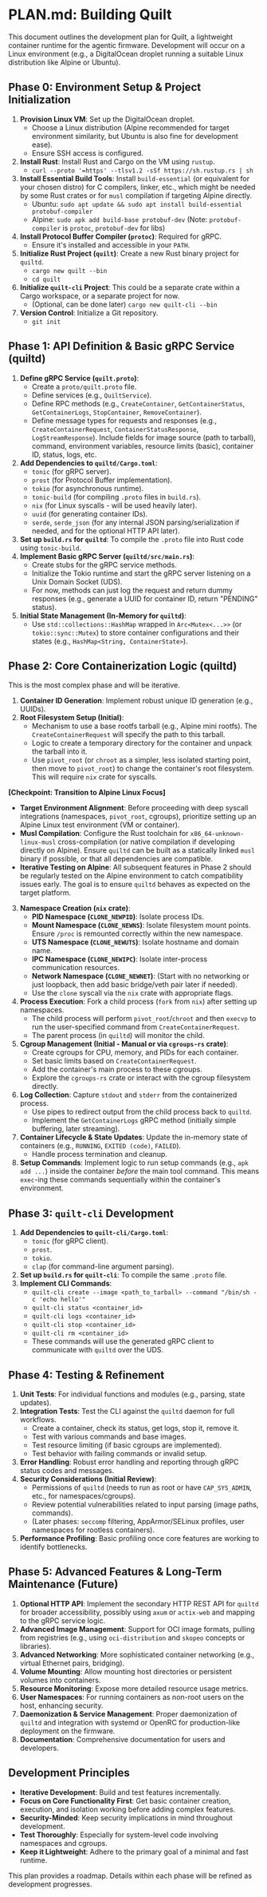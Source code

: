 # PLAN.md: Building Quilt

This document outlines the development plan for Quilt, a lightweight container runtime for the agentic firmware. Development will occur on a Linux environment (e.g., a DigitalOcean droplet running a suitable Linux distribution like Alpine or Ubuntu).

## Phase 0: Environment Setup & Project Initialization

1.  **Provision Linux VM**: Set up the DigitalOcean droplet.
    *   Choose a Linux distribution (Alpine recommended for target environment similarity, but Ubuntu is also fine for development ease).
    *   Ensure SSH access is configured.
2.  **Install Rust**: Install Rust and Cargo on the VM using `rustup`.
    *   `curl --proto '=https' --tlsv1.2 -sSf https://sh.rustup.rs | sh`
3.  **Install Essential Build Tools**: Install `build-essential` (or equivalent for your chosen distro) for C compilers, linker, etc., which might be needed by some Rust crates or for `musl` compilation if targeting Alpine directly.
    *   Ubuntu: `sudo apt update && sudo apt install build-essential protobuf-compiler`
    *   Alpine: `sudo apk add build-base protobuf-dev` (Note: `protobuf-compiler` is `protoc`, `protobuf-dev` for libs)
4.  **Install Protocol Buffer Compiler (`protoc`)**: Required for gRPC.
    *   Ensure it's installed and accessible in your `PATH`.
5.  **Initialize Rust Project (`quilt`)**: Create a new Rust binary project for `quiltd`.
    *   `cargo new quilt --bin`
    *   `cd quilt`
6.  **Initialize `quilt-cli` Project**: This could be a separate crate within a Cargo workspace, or a separate project for now.
    *   (Optional, can be done later) `cargo new quilt-cli --bin`
7.  **Version Control**: Initialize a Git repository.
    *   `git init`

## Phase 1: API Definition & Basic gRPC Service (quiltd)

1.  **Define gRPC Service (`quilt.proto`)**:
    *   Create a `proto/quilt.proto` file.
    *   Define services (e.g., `QuiltService`).
    *   Define RPC methods (e.g., `CreateContainer`, `GetContainerStatus`, `GetContainerLogs`, `StopContainer`, `RemoveContainer`).
    *   Define message types for requests and responses (e.g., `CreateContainerRequest`, `ContainerStatusResponse`, `LogStreamResponse`). Include fields for image source (path to tarball), command, environment variables, resource limits (basic), container ID, status, logs, etc.
2.  **Add Dependencies to `quiltd/Cargo.toml`**:
    *   `tonic` (for gRPC server).
    *   `prost` (for Protocol Buffer implementation).
    *   `tokio` (for asynchronous runtime).
    *   `tonic-build` (for compiling `.proto` files in `build.rs`).
    *   `nix` (for Linux syscalls - will be used heavily later).
    *   `uuid` (for generating container IDs).
    *   `serde`, `serde_json` (for any internal JSON parsing/serialization if needed, and for the optional HTTP API later).
3.  **Set up `build.rs` for `quiltd`**: To compile the `.proto` file into Rust code using `tonic-build`.
4.  **Implement Basic gRPC Server (`quiltd/src/main.rs`)**:
    *   Create stubs for the gRPC service methods.
    *   Initialize the Tokio runtime and start the gRPC server listening on a Unix Domain Socket (UDS).
    *   For now, methods can just log the request and return dummy responses (e.g., generate a UUID for container ID, return "PENDING" status).
5.  **Initial State Management (In-Memory for `quiltd`)**:
    *   Use `std::collections::HashMap` wrapped in `Arc<Mutex<...>>` (or `tokio::sync::Mutex`) to store container configurations and their states (e.g., `HashMap<String, ContainerState>`).

## Phase 2: Core Containerization Logic (quiltd)

This is the most complex phase and will be iterative.

1.  **Container ID Generation**: Implement robust unique ID generation (e.g., UUIDs).
2.  **Root Filesystem Setup (Initial)**:
    *   Mechanism to use a base rootfs tarball (e.g., Alpine mini rootfs). The `CreateContainerRequest` will specify the path to this tarball.
    *   Logic to create a temporary directory for the container and unpack the tarball into it.
    *   Use `pivot_root` (or `chroot` as a simpler, less isolated starting point, then move to `pivot_root`) to change the container's root filesystem. This will require `nix` crate for syscalls.

**\[Checkpoint: Transition to Alpine Linux Focus]**

*   **Target Environment Alignment**: Before proceeding with deep syscall integrations (namespaces, `pivot_root`, cgroups), prioritize setting up an Alpine Linux test environment (VM or container).
*   **Musl Compilation**: Configure the Rust toolchain for `x86_64-unknown-linux-musl` cross-compilation (or native compilation if developing directly on Alpine). Ensure `quiltd` can be built as a statically linked `musl` binary if possible, or that all dependencies are compatible.
*   **Iterative Testing on Alpine**: All subsequent features in Phase 2 should be regularly tested on the Alpine environment to catch compatibility issues early. The goal is to ensure `quiltd` behaves as expected on the target platform.

3.  **Namespace Creation (`nix` crate)**:
    *   **PID Namespace (`CLONE_NEWPID`)**: Isolate process IDs.
    *   **Mount Namespace (`CLONE_NEWNS`)**: Isolate filesystem mount points. Ensure `/proc` is remounted correctly within the new namespace.
    *   **UTS Namespace (`CLONE_NEWUTS`)**: Isolate hostname and domain name.
    *   **IPC Namespace (`CLONE_NEWIPC`)**: Isolate inter-process communication resources.
    *   **Network Namespace (`CLONE_NEWNET`)**: (Start with no networking or just loopback, then add basic bridge/veth pair later if needed).
    *   Use the `clone` syscall via the `nix` crate with appropriate flags.
4.  **Process Execution**: Fork a child process (`fork` from `nix`) after setting up namespaces.
    *   The child process will perform `pivot_root`/`chroot` and then `execvp` to run the user-specified command from `CreateContainerRequest`.
    *   The parent process (in `quiltd`) will monitor the child.
5.  **Cgroup Management (Initial - Manual or via `cgroups-rs` crate)**:
    *   Create cgroups for CPU, memory, and PIDs for each container.
    *   Set basic limits based on `CreateContainerRequest`.
    *   Add the container's main process to these cgroups.
    *   Explore the `cgroups-rs` crate or interact with the cgroup filesystem directly.
6.  **Log Collection**: Capture `stdout` and `stderr` from the containerized process.
    *   Use pipes to redirect output from the child process back to `quiltd`.
    *   Implement the `GetContainerLogs` gRPC method (initially simple buffering, later streaming).
7.  **Container Lifecycle & State Updates**: Update the in-memory state of containers (e.g., `RUNNING`, `EXITED (code)`, `FAILED`).
    *   Handle process termination and cleanup.
8.  **Setup Commands**: Implement logic to run setup commands (e.g., `apk add ...`) inside the container *before* the main tool command. This means `exec`-ing these commands sequentially within the container's environment.

## Phase 3: `quilt-cli` Development

1.  **Add Dependencies to `quilt-cli/Cargo.toml`**:
    *   `tonic` (for gRPC client).
    *   `prost`.
    *   `tokio`.
    *   `clap` (for command-line argument parsing).
2.  **Set up `build.rs` for `quilt-cli`**: To compile the same `.proto` file.
3.  **Implement CLI Commands**:
    *   `quilt-cli create --image <path_to_tarball> --command "/bin/sh -c 'echo hello'"`
    *   `quilt-cli status <container_id>`
    *   `quilt-cli logs <container_id>`
    *   `quilt-cli stop <container_id>`
    *   `quilt-cli rm <container_id>`
    *   These commands will use the generated gRPC client to communicate with `quiltd` over the UDS.

## Phase 4: Testing & Refinement

1.  **Unit Tests**: For individual functions and modules (e.g., parsing, state updates).
2.  **Integration Tests**: Test the CLI against the `quiltd` daemon for full workflows.
    *   Create a container, check its status, get logs, stop it, remove it.
    *   Test with various commands and base images.
    *   Test resource limiting (if basic cgroups are implemented).
    *   Test behavior with failing commands or invalid setup.
3.  **Error Handling**: Robust error handling and reporting through gRPC status codes and messages.
4.  **Security Considerations (Initial Review)**:
    *   Permissions of `quiltd` (needs to run as root or have `CAP_SYS_ADMIN`, etc., for namespaces/cgroups).
    *   Review potential vulnerabilities related to input parsing (image paths, commands).
    *   (Later phases: `seccomp` filtering, AppArmor/SELinux profiles, user namespaces for rootless containers).
5.  **Performance Profiling**: Basic profiling once core features are working to identify bottlenecks.

## Phase 5: Advanced Features & Long-Term Maintenance (Future)

1.  **Optional HTTP API**: Implement the secondary HTTP REST API for `quiltd` for broader accessibility, possibly using `axum` or `actix-web` and mapping to the gRPC service logic.
2.  **Advanced Image Management**: Support for OCI image formats, pulling from registries (e.g., using `oci-distribution` and `skopeo` concepts or libraries).
3.  **Advanced Networking**: More sophisticated container networking (e.g., virtual Ethernet pairs, bridging).
4.  **Volume Mounting**: Allow mounting host directories or persistent volumes into containers.
5.  **Resource Monitoring**: Expose more detailed resource usage metrics.
6.  **User Namespaces**: For running containers as non-root users on the host, enhancing security.
7.  **Daemonization & Service Management**: Proper daemonization of `quiltd` and integration with systemd or OpenRC for production-like deployment on the firmware.
8.  **Documentation**: Comprehensive documentation for users and developers.

## Development Principles

*   **Iterative Development**: Build and test features incrementally.
*   **Focus on Core Functionality First**: Get basic container creation, execution, and isolation working before adding complex features.
*   **Security-Minded**: Keep security implications in mind throughout development.
*   **Test Thoroughly**: Especially for system-level code involving namespaces and cgroups.
*   **Keep it Lightweight**: Adhere to the primary goal of a minimal and fast runtime.

This plan provides a roadmap. Details within each phase will be refined as development progresses. 